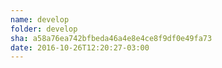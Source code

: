 ```yaml
---
name: develop
folder: develop
sha: a58a76ea742bfbeda46a4e8e4ce8f9df0e49fa73
date: 2016-10-26T12:20:27-03:00
---
```

